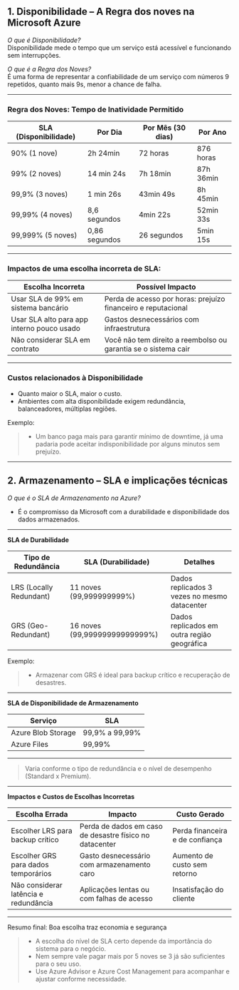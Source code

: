 ## 1. **Disponibilidade – A Regra dos noves na Microsoft Azure**  

*O que é Disponibilidade?*  
Disponibilidade mede o tempo que um serviço está acessível e funcionando sem interrupções.
  
*O que é a Regra dos Noves?*  
É uma forma de representar a confiabilidade de um serviço com números 9 repetidos, quanto mais 9s, menor a chance de falha.  

---

### **Regra dos Noves: Tempo de Inatividade Permitido**

|SLA (Disponibilidade)|Por Dia|Por Mês (30 dias)|Por Ano|
|---|---|---|---|
|90% (1 nove)|2h 24min|72 horas|876 horas|
|99% (2 noves)|14 min 24s|7h 18min|87h 36min|
|99,9% (3 noves)|1 min 26s|43min 49s|8h 45min|
|99,99% (4 noves)|8,6 segundos|4min 22s|52min 33s|
|99,999% (5 noves)|0,86 segundos|26 segundos|5min 15s|  

---
  
### **Impactos de uma escolha incorreta de SLA:**  

|Escolha Incorreta|Possível Impacto|
|---|---|
|Usar SLA de 99% em sistema bancário|Perda de acesso por horas: prejuízo financeiro e reputacional|
|Usar SLA alto para app interno pouco usado|Gastos desnecessários com infraestrutura|
|Não considerar SLA em contrato|Você não tem direito a reembolso ou garantia se o sistema cair|  

---
  
### **Custos relacionados à Disponibilidade**

- Quanto maior o SLA, maior o custo.
- Ambientes com alta disponibilidade exigem redundância, balanceadores, múltiplas regiões.

Exemplo: 
> - Um banco paga mais para garantir mínimo de downtime, já uma padaria pode aceitar indisponibilidade por alguns minutos sem prejuízo.

---

## 2. **Armazenamento – SLA e implicações técnicas**

*O que é o SLA de Armazenamento na Azure?*
- É o compromisso da Microsoft com a durabilidade e disponibilidade dos dados armazenados.

---

**SLA de Durabilidade**

|Tipo de Redundância|SLA (Durabilidade)|Detalhes|
|---|---|---|
|LRS (Locally Redundant)|11 noves (99,999999999%)|Dados replicados 3 vezes no mesmo datacenter|
|GRS (Geo-Redundant)|16 noves (99,99999999999999%)|Dados replicados em outra região geográfica|  
  
Exemplo: 
>- Armazenar com GRS é ideal para backup crítico e recuperação de desastres.

---

**SLA de Disponibilidade de Armazenamento**

|Serviço|SLA|
|---|---|
|Azure Blob Storage|99,9% a 99,99%|
|Azure Files|99,99%|

---

> Varia conforme o tipo de redundância e o nível de desempenho (Standard x Premium).

---

**Impactos e Custos de Escolhas Incorretas**

|Escolha Errada|Impacto|Custo Gerado|
|---|---|---|
|Escolher LRS para backup crítico|Perda de dados em caso de desastre físico no datacenter|Perda financeira e de confiança|
|Escolher GRS para dados temporários|Gasto desnecessário com armazenamento caro|Aumento de custo sem retorno|
|Não considerar latência e redundância|Aplicações lentas ou com falhas de acesso|Insatisfação do cliente|

---

Resumo final: Boa escolha traz economia e segurança
> - A escolha do nível de SLA certo depende da importância do sistema para o negócio.
> - Nem sempre vale pagar mais por 5 noves se 3 já são suficientes para o seu uso.
> - Use Azure Advisor e Azure Cost Management para acompanhar e ajustar conforme necessidade.
